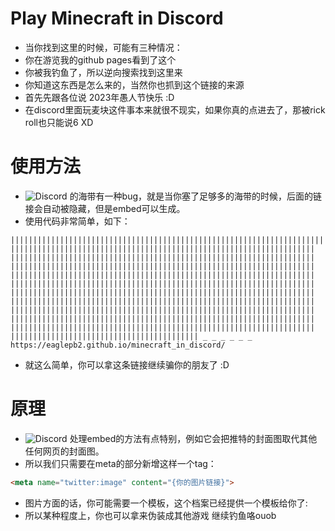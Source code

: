 [](game_cover.png)

# Play Minecraft in Discord
- 当你找到这里的时候，可能有三种情况：
 - 你在游览我的github pages看到了这个
 - 你被我钓鱼了，所以逆向搜索找到这里来
 - 你知道这东西是怎么来的，当然你也抓到这个链接的来源
- 首先先跟各位说 2023年愚人节快乐 :D
 - 在discord里面玩麦块这件事本来就很不现实，如果你真的点进去了，那被rick roll也只能说6 XD

# 使用方法
- ![Discord](https://img.shields.io/badge/Discord-%235865F2.svg?style=for-the-badge&logo=discord&logoColor=white) 的海带有一种bug，就是当你塞了足够多的海带的时候，后面的链接会自动被隐藏，但是embed可以生成。
- 使用代码非常简单，如下：
```
||​||||​||||​||||​||||​||||​||||​||||​||||​||||​||||​||||​||||​||||​||||​||||​||||​||||​||||​||||​||||​||||​||||​||||​||||​||||​||||​||||​||||​||||​||||​||||​||||​||||​||||​||||​||||​||||​||||​||||​||||​||||​||||​||||​||||​||||​||||​||||​||||​||||​||||​||||​||||​||||​||||​||||​||||​||||​||||​||||​||||​||||​||||​||||​||||​||||​||||​||||​||||​||||​||||​||||​||||​||||​||||​||||​||||​||||​||||​||||​||||​||||​||||​||||​||||​||||​||||​||||​||||​||||​||||​||||​||||​||||​||||​||||​||||​||||​||||​||||​||||​||||​||||​||||​||||​||||​||||​||||​||||​||||​||||​||||​||||​||||​||||​||||​||||​||||​||||​||||​||||​||||​||||​||||​||||​||||​||||​||||​||||​||||​||||​||||​||||​||||​||||​||||​||||​||||​||||​||||​||||​||||​||||​||||​||||​||||​||||​||||​||||​||||​||||​||||​||||​||||​||||​||||​||||​||||​||||​||||​||||​||||​||||​||||​||||​||||​||||​||||​||||​||||​||||​||||​||||​||||​||||​||||​||||​||||​||||​||||​||||​||||​||||​||||​||||​||||​||||​||||​||||​||||​||||​||||​||||​||||​||||​||||​||||​||||​|| _ _ _ _ _ _  https://eaglepb2.github.io/minecraft_in_discord/
```
- 就这么简单，你可以拿这条链接继续骗你的朋友了 :D

# 原理
- ![Discord](https://img.shields.io/badge/Discord-%235865F2.svg?style=for-the-badge&logo=discord&logoColor=white) 处理embed的方法有点特别，例如它会把推特的封面图取代其他任何网页的封面图。
- 所以我们只需要在meta的部分新增这样一个tag：
```html
<meta name="twitter:image" content="{你的图片链接}">
```
- 图片方面的话，你可能需要一个模板，这个档案已经提供一个模板给你了:
[](template.png)
- 所以某种程度上，你也可以拿来伪装成其他游戏 继续钓鱼咯ouob
